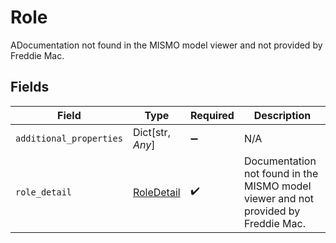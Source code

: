 # Role

ADocumentation not found in the MISMO model viewer and not provided by Freddie Mac.


## Fields

| Field                                                                              | Type                                                                               | Required                                                                           | Description                                                                        |
| ---------------------------------------------------------------------------------- | ---------------------------------------------------------------------------------- | ---------------------------------------------------------------------------------- | ---------------------------------------------------------------------------------- |
| `additional_properties`                                                            | Dict[str, *Any*]                                                                   | :heavy_minus_sign:                                                                 | N/A                                                                                |
| `role_detail`                                                                      | [RoleDetail](../../models/shared/roledetail.md)                                    | :heavy_check_mark:                                                                 | Documentation not found in the MISMO model viewer and not provided by Freddie Mac. |